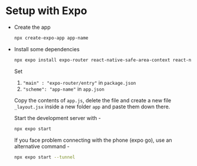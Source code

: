 <h1> Setup with Expo </h1>

<ul> 

<li> Create the app </li>

```bash
npx create-expo-app app-name
```

<li> Install some dependencies </li>

```bash
npx expo install expo-router react-native-safe-area-context react-native-screens expo-linking expo-constants expo-status-bar
```

Set 
1. `"main" : "expo-router/entry"` in `package.json` 
2. `"scheme": "app-name"` in `app.json`

Copy the contents of `app.js`, delete the file and create a new file `_layout.jsx` inside a new folder `app` and paste them down there.

Start the development server with - 

```bash
npx expo start
```

If you face problem connecting with the phone (expo go), use an alternative command -

```bash
npx expo start --tunnel
```

</ul>